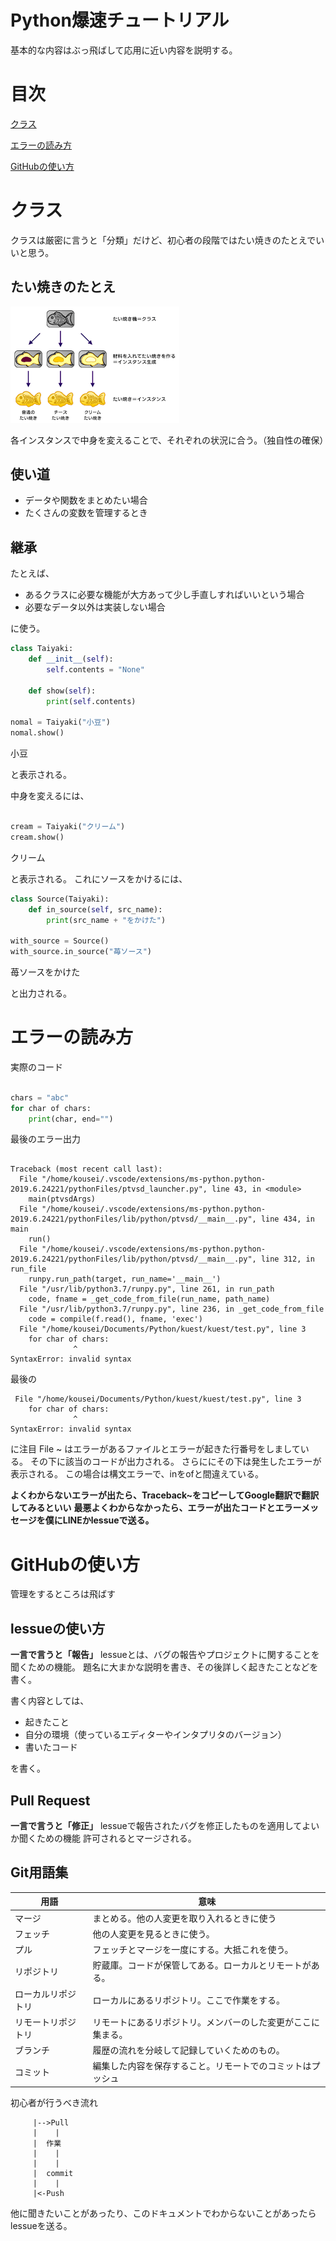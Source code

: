 # Python爆速チュートリアル
基本的な内容はぶっ飛ばして応用に近い内容を説明する。

# 目次

[クラス](#クラス)

[エラーの読み方](#エラーの読み方)

[GitHubの使い方](#GitHubの使い方)

# クラス
クラスは厳密に言うと「分類」だけど、初心者の段階ではたい焼きのたとえでいいと思う。

## たい焼きのたとえ

![説明のための写真](pictures/index.png)

各インスタンスで中身を変えることで、それぞれの状況に合う。（独自性の確保）

## 使い道

- データや関数をまとめたい場合
- たくさんの変数を管理するとき

## 継承

たとえば、

- あるクラスに必要な機能が大方あって少し手直しすればいいという場合
- 必要なデータ以外は実装しない場合

に使う。

```py
class Taiyaki:
    def __init__(self):
        self.contents = "None"

    def show(self):
        print(self.contents)

nomal = Taiyaki("小豆")
nomal.show()
```
小豆  

と表示される。

中身を変えるには、
```py

cream = Taiyaki("クリーム")
cream.show()
```
クリーム  

と表示される。
これにソースをかけるには、

```py
class Source(Taiyaki):
    def in_source(self, src_name):
        print(src_name + "をかけた")

with_source = Source()
with_source.in_source("苺ソース")
```
苺ソースをかけた

と出力される。

# エラーの読み方

実際のコード
```py

chars = "abc"
for char of chars:
    print(char, end="")

```
最後のエラー出力
```

Traceback (most recent call last):
  File "/home/kousei/.vscode/extensions/ms-python.python-2019.6.24221/pythonFiles/ptvsd_launcher.py", line 43, in <module>
    main(ptvsdArgs)
  File "/home/kousei/.vscode/extensions/ms-python.python-2019.6.24221/pythonFiles/lib/python/ptvsd/__main__.py", line 434, in main
    run()
  File "/home/kousei/.vscode/extensions/ms-python.python-2019.6.24221/pythonFiles/lib/python/ptvsd/__main__.py", line 312, in run_file
    runpy.run_path(target, run_name='__main__')
  File "/usr/lib/python3.7/runpy.py", line 261, in run_path
    code, fname = _get_code_from_file(run_name, path_name)
  File "/usr/lib/python3.7/runpy.py", line 236, in _get_code_from_file
    code = compile(f.read(), fname, 'exec')
  File "/home/kousei/Documents/Python/kuest/kuest/test.py", line 3
    for char of chars:
              ^
SyntaxError: invalid syntax
```
最後の
```
 File "/home/kousei/Documents/Python/kuest/kuest/test.py", line 3
    for char of chars:
              ^
SyntaxError: invalid syntax
```
に注目
File ~
はエラーがあるファイルとエラーが起きた行番号をしましている。
その下に該当のコードが出力される。
さらににその下は発生したエラーが表示される。
この場合は構文エラーで、inをofと間違えている。

**よくわからないエラーが出たら、Traceback~をコピーしてGoogle翻訳で翻訳してみるといい**
**最悪よくわからなかったら、エラーが出たコードとエラーメッセージを僕にLINEかlessueで送る。**

# GitHubの使い方

管理をするところは飛ばす

## lessueの使い方

**一言で言うと「報告」**
lessueとは、バグの報告やプロジェクトに関することを聞くための機能。
題名に大まかな説明を書き、その後詳しく起きたことなどを書く。

書く内容としては、

- 起きたこと
- 自分の環境（使っているエディターやインタプリタのバージョン）
- 書いたコード

を書く。


## Pull Request

**一言で言うと「修正」**
lessueで報告されたバグを修正したものを適用してよいか聞くための機能
許可されるとマージされる。

## Git用語集

| 用語 | 意味 |
| ----| ---- |
|マージ| まとめる。他の人変更を取り入れるときに使う|
|フェッチ|他の人変更を見るときに使う。|
|プル|フェッチとマージを一度にする。大抵これを使う。|
|リポジトリ|貯蔵庫。コードが保管してある。ローカルとリモートがある。|
|ローカルリポジトリ|ローカルにあるリポジトリ。ここで作業をする。|
|リモートリポジトリ|リモートにあるリポジトリ。メンバーのした変更がここに集まる。|
|ブランチ|履歴の流れを分岐して記録していくためのもの。|
|コミット|編集した内容を保存すること。リモートでのコミットはプッシュ|


初心者が行うべき流れ
```
     |-->Pull
     |    |
     |  作業
     |    |
     |    |
     |  commit
     |    |
     |<-Push
```
他に聞きたいことがあったり、このドキュメントでわからないことがあったらlessueを送る。
